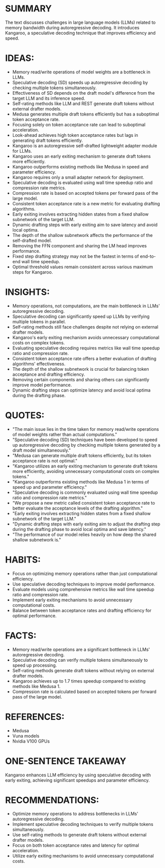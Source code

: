 # SUMMARY
The text discusses challenges in large language models (LLMs) related to memory bandwidth during autoregressive decoding. It introduces Kangaroo, a speculative decoding technique that improves efficiency and speed.

# IDEAS:
- Memory read/write operations of model weights are a bottleneck in LLMs.
- Speculative decoding (SD) speeds up autoregressive decoding by checking multiple tokens simultaneously.
- Effectiveness of SD depends on the draft model's difference from the target LLM and its inference speed.
- Self-rating methods like LLM and REST generate draft tokens without external drafter models.
- Medusa generates multiple draft tokens efficiently but has a suboptimal token acceptance rate.
- Focusing solely on token acceptance rate can lead to suboptimal acceleration.
- Look-ahead achieves high token acceptance rates but lags in generating draft tokens efficiently.
- Kangaroo is an autoregressive self-drafted lightweight adapter module for LLMs.
- Kangaroo uses an early exiting mechanism to generate draft tokens more efficiently.
- Kangaroo outperforms existing methods like Medusa in speed and parameter efficiency.
- Kangaroo requires only a small adapter network for deployment.
- Speculative decoding is evaluated using wall time speedup ratio and compression rate metrics.
- Compression rate is based on accepted tokens per forward pass of the large model.
- Consistent token acceptance rate is a new metric for evaluating drafting algorithms.
- Early exiting involves extracting hidden states from a fixed shallow subnetwork of the target LLM.
- Dynamic drafting steps with early exiting aim to save latency and avoid local optima.
- The depth of the shallow subnetwork affects the performance of the self-drafted model.
- Removing the FFN component and sharing the LM head improves performance.
- Fixed step drafting strategy may not be the fastest in terms of end-to-end wall time speedup.
- Optimal threshold values remain consistent across various maximum steps for Kangaroo.

# INSIGHTS:
- Memory operations, not computations, are the main bottleneck in LLMs' autoregressive decoding.
- Speculative decoding can significantly speed up LLMs by verifying multiple tokens in parallel.
- Self-rating methods still face challenges despite not relying on external drafter models.
- Kangaroo's early exiting mechanism avoids unnecessary computational costs on complex tokens.
- Evaluating speculative decoding requires metrics like wall time speedup ratio and compression rate.
- Consistent token acceptance rate offers a better evaluation of drafting algorithms' effectiveness.
- The depth of the shallow subnetwork is crucial for balancing token acceptance and drafting efficiency.
- Removing certain components and sharing others can significantly improve model performance.
- Dynamic drafting steps can optimize latency and avoid local optima during the drafting phase.

# QUOTES:
- "The main issue lies in the time taken for memory read/write operations of model weights rather than actual computations."
- "Speculative decoding (SD) techniques have been developed to speed up autoregressive decoding by checking multiple tokens generated by a draft model simultaneously."
- "Medusa can generate multiple draft tokens efficiently, but its token acceptance rate is not optimal."
- "Kangaroo utilizes an early exiting mechanism to generate draft tokens more efficiently, avoiding unnecessary computational costs on complex tokens."
- "Kangaroo outperforms existing methods like Medusa 1 in terms of speed up and parameter efficiency."
- "Speculative decoding is commonly evaluated using wall time speedup ratio and compression rate metrics."
- "We propose a new metric called consistent token acceptance rate to better evaluate the acceptance levels of the drafting algorithm."
- "Early exiting involves extracting hidden states from a fixed shallow subnetwork of the target LLM."
- "Dynamic drafting steps with early exiting aim to adjust the drafting step during the drafting phase to avoid local optima and save latency."
- "The performance of our model relies heavily on how deep the shared shallow subnetwork is."

# HABITS:
- Focus on optimizing memory operations rather than just computational efficiency.
- Use speculative decoding techniques to improve model performance.
- Evaluate models using comprehensive metrics like wall time speedup ratio and compression rate.
- Implement early exiting mechanisms to avoid unnecessary computational costs.
- Balance between token acceptance rates and drafting efficiency for optimal performance.

# FACTS:
- Memory read/write operations are a significant bottleneck in LLMs' autoregressive decoding.
- Speculative decoding can verify multiple tokens simultaneously to speed up processing.
- Self-rating methods generate draft tokens without relying on external drafter models.
- Kangaroo achieves up to 1.7 times speedup compared to existing methods like Medusa 1.
- Compression rate is calculated based on accepted tokens per forward pass of the large model.

# REFERENCES:
- Medusa
- Vuna models
- Nvidia V100 GPUs

# ONE-SENTENCE TAKEAWAY
Kangaroo enhances LLM efficiency by using speculative decoding with early exiting, achieving significant speedups and parameter efficiency.

# RECOMMENDATIONS:
- Optimize memory operations to address bottlenecks in LLMs' autoregressive decoding.
- Implement speculative decoding techniques to verify multiple tokens simultaneously.
- Use self-rating methods to generate draft tokens without external drafter models.
- Focus on both token acceptance rates and latency for optimal acceleration.
- Utilize early exiting mechanisms to avoid unnecessary computational costs.